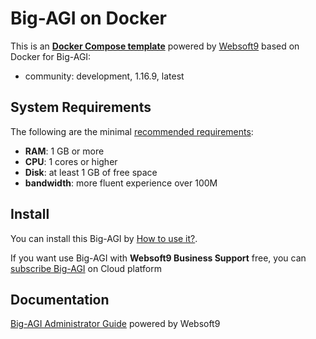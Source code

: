 # Big-AGI on Docker  

This is an **[Docker Compose template](https://github.com/Websoft9/docker-library)** powered by [Websoft9](https://www.websoft9.com) based on Docker for Big-AGI:


 - community:  development, 1.16.9, latest


## System Requirements

The following are the minimal [recommended requirements](https://big-agi.com):

* **RAM**: 1 GB or more
* **CPU**: 1 cores or higher
* **Disk**: at least 1 GB of free space
* **bandwidth**: more fluent experience over 100M  

## Install

You can install this Big-AGI by [How to use it?](https://github.com/Websoft9/docker-library#how-to-use-it).   

If you want use Big-AGI with **Websoft9 Business Support** free, you can [subscribe Big-AGI](https://www.websoft9.com/apps) on Cloud platform

## Documentation

[Big-AGI Administrator Guide](https://support.websoft9.com/docs/bigagi) powered by Websoft9